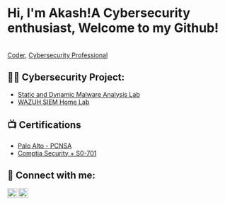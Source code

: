 <h1>Hi, I'm Akash!A Cybersecurity enthusiast, Welcome to my Github! </h1> <br/><a href="https://github.com/cybersky007">Coder</a>, <a href="https://www.linkedin.com/in/akash-singla-86b30aa3/">Cybersecurity Professional</a>

<h2>👨‍💻 Cybersecurity Project:</h2>

- [Static and Dynamic Malware Analysis Lab](https://github.com/cybersky007/Malware-Analysis-LAB.git)
- [WAZUH SIEM Home Lab](https://github.com/cybersky007/WAZUH-SIEM-Home-Lab.git)

<h2>📺 Certifications</h2>

- [Palo Alto - PCNSA](https://www.credly.com/users/akash-singla.d0347690)
- [Comptia Security + S0-701](https://www.credly.com/badges/9540bb11-e85f-41a5-b4f2-511bf07c80e6/public_url)


<h2> 🤳 Connect with me:</h2>


[<img align="left" alt="JoshMadakor | LinkedIn" width="22px" src="https://cdn.jsdelivr.net/npm/simple-icons@v3/icons/linkedin.svg" />][linkedin]
[<img align="left" alt="JoshMadakor | Instagram" width="22px" src="https://cdn.jsdelivr.net/npm/simple-icons@v3/icons/instagram.svg" />][instagram]


[instagram]: https://www.instagram.com/aakash_singlaa/
[linkedin]: https://www.linkedin.com/in/akash-singla-86b30aa3/



